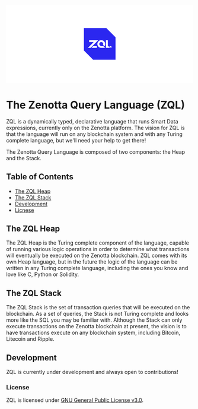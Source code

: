 ![ZQL Logo](https://github.com/zenotta/zql/blob/master/assets/logo.png "ZQL Logo")

# The Zenotta Query Language (ZQL)

ZQL is a dynamically typed, declarative language that runs Smart Data expressions, currently only on the Zenotta platform. The vision for ZQL is that the language will run on any blockchain system and with any Turing complete language, but we'll need your help to get 
there!

The Zenotta Query Language is composed of two components: the Heap and the Stack.

## Table of Contents

- [The ZQL Heap](https://github.com/zenotta/zql#the-zql-heap)
- [The ZQL Stack](https://github.com/zenotta/zql#the-zql-stack)
- [Development](https://github.com/zenotta/zql#development)
- [Licnese](https://github.com/zenotta/zql#license)

## The ZQL Heap

The ZQL Heap is the Turing complete component of the language, capable of running various logic operations in order to determine what 
transactions will eventually be executed on the Zenotta blockchain. ZQL comes with its own Heap language, but in the future the logic 
of the language can be written in any Turing complete language, including the ones you know and love like C, Python or Solidity.

## The ZQL Stack

The ZQL Stack is the set of transaction queries that will be executed on the blockchain. As a set of queries, the Stack is not Turing 
complete and looks more like the SQL you may be familiar with. Although the Stack can only execute transactions on the Zenotta blockchain at present, the vision is to have transactions execute on any blockchain system, including Bitcoin, Litecoin and Ripple.

## Development

ZQL is currently under development and always open to contributions! 

### License

ZQL is licensed under [GNU General Public License v3.0](https://github.com/zenotta/zql/blob/master/LICENSE.txt).

